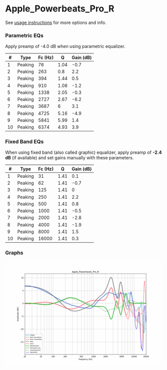 # Apple_Powerbeats_Pro_R
See [usage instructions](https://github.com/jaakkopasanen/AutoEq#usage) for more options and info.

### Parametric EQs
Apply preamp of -4.0 dB when using parametric equalizer.

|   # | Type    |   Fc (Hz) |    Q |   Gain (dB) |
|-----|---------|-----------|------|-------------|
|   1 | Peaking |        76 | 1.04 |        -0.7 |
|   2 | Peaking |       263 | 0.8  |         2.2 |
|   3 | Peaking |       394 | 1.44 |         0.5 |
|   4 | Peaking |       910 | 1.08 |        -1.2 |
|   5 | Peaking |      1338 | 2.05 |        -0.3 |
|   6 | Peaking |      2727 | 2.67 |        -6.2 |
|   7 | Peaking |      3687 | 6    |         3.1 |
|   8 | Peaking |      4725 | 5.16 |        -4.9 |
|   9 | Peaking |      5841 | 5.99 |         1.4 |
|  10 | Peaking |      6374 | 4.93 |         3.9 |

### Fixed Band EQs
When using fixed band (also called graphic) equalizer, apply preamp of **-2.4 dB** (if available) and set gains manually with these parameters.

|   # | Type    |   Fc (Hz) |    Q |   Gain (dB) |
|-----|---------|-----------|------|-------------|
|   1 | Peaking |        31 | 1.41 |         0.1 |
|   2 | Peaking |        62 | 1.41 |        -0.7 |
|   3 | Peaking |       125 | 1.41 |         0   |
|   4 | Peaking |       250 | 1.41 |         2.2 |
|   5 | Peaking |       500 | 1.41 |         0.8 |
|   6 | Peaking |      1000 | 1.41 |        -0.5 |
|   7 | Peaking |      2000 | 1.41 |        -2.8 |
|   8 | Peaking |      4000 | 1.41 |        -1.9 |
|   9 | Peaking |      8000 | 1.41 |         1.5 |
|  10 | Peaking |     16000 | 1.41 |         0.3 |

### Graphs
![](./Apple_Powerbeats_Pro_R.png)
